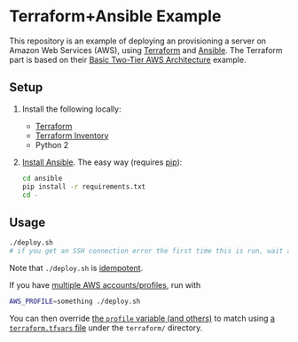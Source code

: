 # Terraform+Ansible Example

This repository is an example of deploying an provisioning a server on Amazon Web Services (AWS), using [Terraform](https://www.terraform.io/) and [Ansible](http://docs.ansible.com/ansible/). The Terraform part is based on their [Basic Two-Tier AWS Architecture](https://www.terraform.io/intro/examples/aws.html) example.

## Setup

1. Install the following locally:
    * [Terraform](https://www.terraform.io/)
    * [Terraform Inventory](https://github.com/adammck/terraform-inventory)
    * Python 2
1. [Install Ansible](http://docs.ansible.com/ansible/intro_installation.html). The easy way (requires [pip](https://pip.pypa.io/en/stable/installing/)):

    ```sh
    cd ansible
    pip install -r requirements.txt
    cd -
    ```

## Usage

```sh
./deploy.sh
# if you get an SSH connection error the first time this is run, wait a minute or so, and try again
```

Note that `./deploy.sh` is [idempotent](http://stackoverflow.com/questions/1077412/what-is-an-idempotent-operation).

If you have [multiple AWS accounts/profiles](http://docs.aws.amazon.com/cli/latest/userguide/cli-chap-getting-started.html#cli-multiple-profiles), run with

```sh
AWS_PROFILE=something ./deploy.sh
```

You can then override [the `profile` variable (and others)](terraform/vars.tf) to match using [a `terraform.tfvars` file](https://www.terraform.io/docs/configuration/variables.html#variable-files) under the `terraform/` directory.
